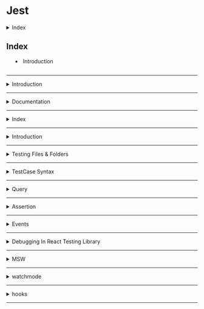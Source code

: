 # Jest

<details>
<summary>Index</summaary>

## Index

- Introduction

</details>

---

<details>
<summary>Introduction</summary>

## Introduction

- Software testing is the process of identifying bugs in a software product.
- It helps find and fix issues before the product is launched.

</details>

---

<details>
<summary>Documentation</summary>

## Documentation

- Official Documentation : [https://jestjs.io/docs/getting-started]
</details>

---

<details>
<summary>Index</summary>

## Index

- Introduction
- Testing Files & Folders
- TestCase Syntax
- Query
- Assertion
- Events

</details>

---

<details>
<summary>Introduction</summary>

### React Testing Tools

1. jest Framework
2. React Testing library

### What should we test

- Functions which we write
- UI elements that we write
- Props and States
- UI condition testing
- UI state testing
- Event Testing
- API testing
- Component rendering testing

### Avoid testing

- ExternalUI library code
- No need to test default function of JS and react
- sometimes we should mock function rather than testing it in details.

</details>

---

<details>
<summary>Testing Files & Folders</summary>

## Testing Files & Folders

### Testing File Names

Outside of the `__tests__` Folder we can create testing files with extensions`.test.js` or `.spec.js` then only js file will be considered as testing file.

- `App.test.js`
- `App.spec.js`

### Testing Folder Name

Inside of the `__tests__` Folder we can create testing files.  
Inside of the `__tests__` Folder all files are consider as testing files by React Testing Library.

- `__tests__`
  - App.test.js
  - App.spec.js
  - App.js

### Run All test files

`npm run test`

### Run specific test file

`npm run test App.test.js`

</details>

---

<details>
<summary>TestCase Syntax</summary>

## TestCase Syntax

```js
test("description", () => {
	// Render
	// Querying
	// Assertion
});
```

### Writing Testcase Steps

1. Render : Render Component
2. Querying : Find element or Function
3. Assertion : Check validation

### Simple Unit Test

```js App.js
export const sum = (a, b) => {
	return a + b;
};

export const mul = (a, b) => {
	return a * b;
};
```

```js App.test.js
/* ----->  Import External Files <----- */
import { sum, mul } from "./App.js";

/* -----> TestCases <----- */
test("Testing for sum Function", () => {
	let output = sum(2, 3);
	expect(output).toBe(5);
});

it("Testing for mul Function", () => {
	let output = mul(2, 3);
	expect(output).toBe(6);
});
```

### Grouping Testcases

We can Group multiple testcases into single testcase.

```js App.js
export const sum = (a, b) => {
	return a + b;
};

export const mul = (a, b) => {
	return a * b;
};
```

```js App.test.js
/* ----->  Import External Files <----- */
import { sum, mul } from ".App";

/* -----> Testcases <----- */
describe("Testing for maths file", () => {
	test("Testing for sum Function", () => {
		let output = sum(2, 3);
		expect(output).toBe(5);
	});

	it("Testing for mul Function", () => {
		let output = mul(2, 3);
		expect(output).toBe(6);
	});
});
```

</details>

---

<details>
<summary>Query</summary>

## Querying

Querying process of selecting or finding elements within a rendered component or UI for the purpose of making assertions or interacting with them in tests.

- RTL Query : React Testing Library Query

### Find Elements

- getByText
- getByDisplayValue
- getByRole
- getByPlaceholderText
- getByLabelText
- getByAltText
- getByTitle
- getByTestId
- Custom Role

### Find Multiple Same Category Elements

- getAllByText
- getAllByDisplayValue
- getAllByRole
- getAllByPlaceholderText
- getAllByLabelText
- getAllByAltText
- getAllByTitle
- getAllByTestId
- Custom Role
- custom Query => document.getElementById("IdName")
- Querying withIn element

### Priority Order for RTL Queries

1. ByRole
2. ByLabelText
3. ByPlaceholderText
4. ByText
5. ByDisplayValue
6. ByAltText
7. ByTitle
8. ByTestId

### Query Types

- getBy
- queryBy -> conditions
- findBy -> Asynchronous Functions
- getAllBy
- queryAllBy
- findAllBy

#### Example

```js Home.js
import React from "react";

const Home = () => {
	return (
		<div>
			<h1>Heading1</h1>
			<div role='container'>Container</div>

			<label htmlFor='text'>Enter Your Name</label>
			<input
				type='text'
				placeholder='Enter Your Name'
				id='text'
				defaultValue='Ande Praveen'
			/>

			<img src='../Assets/image.jpg' alt='photo' title='photo' />
			<span data-testid='span-element'>Inline</span>

			<label htmlFor='password'>Password</label>
			<input type='password' id='password' />
		</div>
	);
};

export default Home;
```

```js Home.test.js
/* -----> Third Party Packages <----- */
import { render, screen } from "@testing-library/react";

/* -----> Import External Components <----- */
import Home from "./Home";

/* -----> Testcases <----- */
test("Testing Home Component", () => {
	// Render
	render(<Home />);

	// Querying
	const headingElement1 = screen.getByText("Heading1");
	const headingElement2 = screen.getByText(/heading1/i);

	const headingElement3 = screen.getByRole("heading", { level: 1 });

	const container = screen.getByRole("container");

	const textBox1 = screen.getByRole("textbox");
	const textBox2 = screen.getByPlaceholderText("Enter Your Name");
	const textBox3 = screen.getByLabelText("Enter Your Name");
	const textBox4 = screen.getByDisplayValue("Ande Praveen");

	const image1 = screen.getByAltText("photo");
	const image2 = screen.getByTitle("photo");

	const span = screen.getByTestId("span-element");

	const passwordInput = screen.getByRole("textbox", { name: "Password" });

	// Assertion
	expect(headingElement1).toBeInTheDocument();
	expect(headingElement2).toBeInTheDocument();
	expect(headingElement3).toBeInTheDocument();

	expect(container).toBeInTheDocument();

	expect(textBox1).toBeInTheDocument();
	expect(textBox2).toBeInTheDocument();
	expect(textBox3).toBeInTheDocument();
	expect(textBox3).toHaveValue("Ande Praveen");
	expect(textBox4).toBeInTheDocument();

	expect(image1).toBeInTheDocument();
	expect(image2).toBeInTheDocument();

	expect(span).toBeInTheDocument();

	expect(passwordInput).toBeInTheDocument();
});
```

#### Example Multiple Same Elements

```js MultipleSameElements.js
import React from "react";

const MultipleSameElements = () => {
	return (
		<div>
			<div>
				<input type='checkbox' id='checkbox1' defaultChecked={true} />
				<label htmlFor='checkbox1'>Checkbox</label>
			</div>
			<div>
				<input type='checkbox' id='checkbox2' defaultChecked={true} />
				<label htmlFor='checkbox2'>Checkbox</label>
			</div>
			<div>
				<input type='checkbox' id='checkbox3' defaultChecked={true} />
				<label htmlFor='checkbox3'>Checkbox</label>
			</div>
		</div>
	);
};

export default MultipleSameElements;
```

```js MultipleSameElements.test.js
import { render, screen } from "@testing-library/react";
import MultipleSameElements from "./MultipleSameElements";

test("Testing MutipleSameElements Component", () => {
	// Render
	render(<MultipleSameElements />);

	// Querying
	const labels = screen.getAllByLabelText("Checkbox");

	// Assertions
	expect(labels.length).toBe(3);
	for (let i = 0; i < labels.length; i++) {
		expect(labels[i]).toBeChecked();
	}
});
```

</details>

---

<details>
<summary>Assertion</summary>

## Assertion

In Jest, an assertion is a statement that checks whether a condition is true or false and typically indicates whether a test has passed or failed. Jest is a popular JavaScript testing framework commonly used for testing JavaScript code, including React applications.

### Assertion Methods

- toBeInTheDocument()
- toHaveValue("defaultValue")
- toHaveAttribute("attributeName")
- toHaveClass("className")
- toBeEnabled()
- toBeDisabled()

### Negative Assertion Methods

- not.toHaveValue("defaultValue")
- not.toHaveAttribute("class")
- not.toHaveClass("className")
- not.toBeEnabled()
- not.toBeDisabled()

### Matching

```js
// Querying match with Function
const heading = screen.getByText((content, element) => {
	return content.startsWith("Head");
});
```

</details>

---

<details>
<summary>Events</summary>

## Events

- click
- change

</details>

---

<details>
<summary>Debugging In React Testing Library</summary>

## Debugging In React Testing Library

- Automatic debugging
- prettyDOM
- debug
- DEBUG_PRINT_LIMIT=1000 npm test
- logRoles

</details>

---

<details>
<summary>MSW</summary>

## MSW

- MSW stands for Mock Service Worker
- React Testing Library recommend to use MSW
</details>

---

<details>
<summary>watchmode</summary>

## watchmode

- run all testCases
- run only failed testCases

</details>

---

<details>
<summary>hooks</summary>

## hooks

- before
- after
</details>

---
